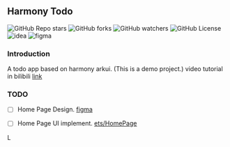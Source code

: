 ## Harmony Todo

<img alt="GitHub Repo stars" src="https://img.shields.io/github/stars/yymm120/harmony_todo?style=for-the-badge&link=https%3A%2F%2Fgithub.com%2Fyymm120%2Fharmony_todo%2Fstar">
<img alt="GitHub forks" src="https://img.shields.io/github/forks/yymm120/harmony_todo?style=for-the-badge">
<img alt="GitHub watchers" src="https://img.shields.io/github/watchers/yymm120/harmony_todo?style=for-the-badge">
<img alt="GitHub License" src="https://img.shields.io/github/license/yymm120/harmony_todo?style=for-the-badge">
<img alt="idea" src="https://img.shields.io/badge/IntelliJ_IDEA-000000.svg?style=for-the-badge&logo=intellij-idea&logoColor=white">
<img alt="figma" src="https://img.shields.io/badge/Figma-F24E1E?style=for-the-badge&logo=figma&logoColor=white" >

### Introduction

A todo app based on harmony arkui. (This is a demo project.)
video tutorial in bilibili [link](https://)

### TODO

- [ ] Home Page Design. [figma](https://)
- [ ] Home Page UI implement. [ets/HomePage](./entry/src/main/ets/pages/HomePage.ets)


L